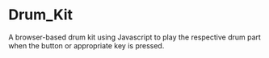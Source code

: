 # Drum_Kit
A browser-based drum kit using Javascript to play the respective drum part when the button or appropriate key is pressed.
